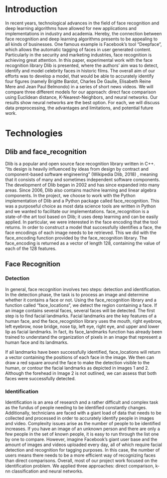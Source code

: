 # Introduction
In recent years, technological advances in the field of face recognition and deep learning algorithms have allowed for new applications and implementations in industry and academia. Hereby, the connection between face recognition and deep learning algorithms presents to be appealing to all kinds of businesses. One famous example is Facebook’s tool “Deepface”, which allows the automatic tagging of faces in user generated content. Particularly in the security and marketing industries, face recognition is achieving great attention.
  In this paper, experimental work with the face recognition library Dlib is presented, where the authors’ aim was to detect, identify and model celebrity faces in historic films. The overall aim of our efforts was to develop a model, that would be able to accurately identify four figures (namely Brigitte Bardot, Charles De Gaulle, Elisabeth Reine Mere and Jean Paul Belmondo) in a series of short news videos. We will compare three different models for our approach: direct face comparison using Euclidean distance, K-Nearest-Neighbors, and neural networks. Our results show neural networks are the best option. For each, we will discuss data preprocessing, the advantages and limitations, and potential future work.

# Technologies
## Dlib and face_recognition
Dlib is a popular and open source face recognition library written in C++. “Its design is heavily influenced by ideas from design by contract and component-based software engineering” (Wikipedia Dlib, 2018) , meaning that it consists of many and sometimes independent software components. The development of Dlib began in 2002 and has since expanded into many areas. Since 2006, Dlib also contains machine learning and linear algebra components. In the project, we choose to work with the Python implementation of Dlib and a Python package called face_recognition. This was a purposeful choice as most data science tools are written in Python and we wanted to facilitate our implementations. face_recognition is a state-of-the art tool based on Dlib; it uses deep learning and can be easily applied. In particular, we were interested in the face encoding that the tool returns. In order to construct a model that successfully identifies a face, the face encodings of each image needs to be retrieved. This we did with the face_encoding function provided by the face_recognition library. The face_encoding is returned as a vector of length 128, containing the value of each of the 128 features.
## Face Recognition
### Detection
In general, face recognition involves two steps: detection and identification. In the detection phase, the task is to process an image and determine whether it contains a face or not. Using the face_recognition library and a function called “face_locations”, we detect the region containing a face. If an image contains several faces, several faces will be detected. The first step is to find facial landmarks. Facial landmarks are the key features of a human face, and the face_recognition library uses the mouth, right eyebrow, left eyebrow, nose bridge, nose tip, left eye, right eye, and upper and lower lip as facial landmarks. In fact, its face_landmarks function has already been trained to understand the organization of pixels in an image that represent a human face and its landmarks.

If all landmarks have been successfully identified, face_locations will return a vector containing the positions of each face in the image. We then can draw a red square around the face to make the detection visible to the human, or contour the facial landmarks as depicted in images 1 and 2. Although the forehead in Image 2 is not outlined, we can assess that both faces
were successfully detected.
### Identification
Identification is an area of research and a rather difficult and complex task as the fundus of people needing to be identified constantly changes. Additionally, technicians are faced with a giant load of data that needs to be collected and processed in order to accurately identify people in images and video. Complexity issues arise as the number of people to be identified increases. If you have an image of an unknown person and there are only a few people in the set of known people, it is easy to run through the list one by one to compare. However, imagine Facebook’s giant user base and the amount of images and videos uploaded every day, all of which require facial detection and recognition for tagging purposes. In this case, the number of users means there needs to be a more efficient way of recognizing faces than direct comparisons. Overall, most of our project work focused on the identification problem. We applied three approaches: direct comparison, k-nn classification and neural networks.
